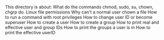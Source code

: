 This directory is about:
What do the commands chmod, sudo, su, chown, chgrp do.
Linux file permissions
Why can't a normal user chown a file
How to run a command with root privileges
How to change user ID or become superuser
How to create a user 
How to create a group
How to print real and effective user and group IDs
How to print the groups a user is in
How to print the effective userID
